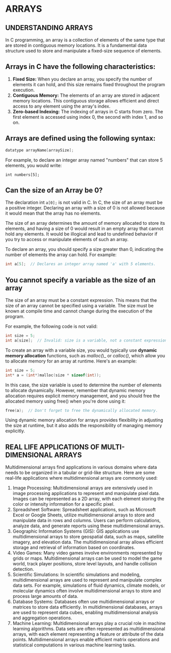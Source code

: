 # ARRAYS 

## UNDERSTANDING ARRAYS
In C programming, an array is a collection of elements of the same type that are stored in contiguous memory locations. It is a fundamental data structure used to store and manipulate a fixed-size sequence of elements. 

## Arrays in C have the following characteristics:

1. **Fixed Size:** When you declare an array, you specify the number of elements it can hold, and this size remains fixed throughout the program execution.
2. **Contiguous Memory:** The elements of an array are stored in adjacent memory locations. This contiguous storage allows efficient and direct access to any element using the array's index.
3. **Zero-based Indexing:** The indexing of arrays in C starts from zero. The first element is accessed using index 0, the second with index 1, and so on.

## Arrays are defined using the following syntax:

```C
datatype arrayName[arraySize];
```
For example, to declare an integer array named "numbers" that can store 5 elements, you would write:

```
int numbers[5];
```


## Can the size of an Array be 0?
The declaration int ```a[0];``` is not valid in C. In C, the size of an array must be a positive integer. Declaring an array with a size of 0 is not allowed because it would mean that the array has no elements.

The size of an array determines the amount of memory allocated to store its elements, and having a size of 0 would result in an empty array that cannot hold any elements. It would be illogical and lead to undefined behavior if you try to access or manipulate elements of such an array.

To declare an array, you should specify a size greater than 0, indicating the number of elements the array can hold. For example:

```c
int a[5];  // Declares an integer array named 'a' with 5 elements.
```

## You cannot specify a variable as the size of an array
The size of an array must be a constant expression. This means that the size of an array cannot be specified using a variable. The size must be known at compile time and cannot change during the execution of the program.

For example, the following code is not valid:

```c
int size = 5;
int a[size];  // Invalid: size is a variable, not a constant expression.
```

To create an array with a variable size, you would typically use **dynamic memory allocation** functions, such as _malloc(_)_ or _calloc()_, which allow you to allocate memory for an array at runtime. Here's an example:

```c
int size = 5;
int* a = (int*)malloc(size * sizeof(int));
```

In this case, the size variable is used to determine the number of elements to allocate dynamically. However, remember that dynamic memory allocation requires explicit memory management, and you should free the allocated memory using free() when you're done using it:

```c
free(a);  // Don't forget to free the dynamically allocated memory.
```

Using dynamic memory allocation for arrays provides flexibility in adjusting the size at runtime, but it also adds the responsibility of managing memory explicitly.



## REAL LIFE APPLICATIONS OF MULTI-DIMENSIONAL ARRAYS
Multidimensional arrays find applications in various domains where data needs to be organized in a tabular or grid-like structure. Here are some real-life applications where multidimensional arrays are commonly used:

1. Image Processing: Multidimensional arrays are extensively used in image processing applications to represent and manipulate pixel data. Images can be represented as a 2D array, with each element storing the color or intensity information for a specific pixel.
2. Spreadsheet Software: Spreadsheet applications, such as Microsoft Excel or Google Sheets, utilize multidimensional arrays to store and manipulate data in rows and columns. Users can perform calculations, analyze data, and generate reports using these multidimensional arrays.
3. Geographic Information Systems (GIS): GIS applications use multidimensional arrays to store geospatial data, such as maps, satellite imagery, and elevation data. The multidimensional array allows efficient storage and retrieval of information based on coordinates.
4. Video Games: Many video games involve environments represented by grids or maps. Multidimensional arrays can be used to model the game world, track player positions, store level layouts, and handle collision detection.
5. Scientific Simulations: In scientific simulations and modeling, multidimensional arrays are used to represent and manipulate complex data sets. For example, simulations of fluid dynamics, climate models, or molecular dynamics often involve multidimensional arrays to store and process large amounts of data.
6. Database Systems: Databases often use multidimensional arrays or matrices to store data efficiently. In multidimensional databases, arrays are used to represent data cubes, enabling multidimensional analysis and aggregation operations.
7. Machine Learning: Multidimensional arrays play a crucial role in machine learning algorithms. Data sets are often represented as multidimensional arrays, with each element representing a feature or attribute of the data points. Multidimensional arrays enable efficient matrix operations and statistical computations in various machine learning tasks.